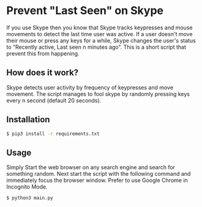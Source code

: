 # Prevent "Last Seen" on Skype
If you use Skype then you know that Skype tracks keypresses and mouse movements to detect the last time user was active. If a user doesn't move their mouse or press any keys for a while, Skype changes the user's status to "Recently active, Last seen n minutes ago". This is a short script that prevent this from happening.

## How does it work?
Skype detects user activity by frequency of keypresses and move movement. The script manages to fool skype by randomly pressing keys every n second (default 20 seconds).

## Installation
```bash
$ pip3 install -r requirements.txt
```

## Usage
Simply Start the web browser on any search engine and search for something random. Next start the script with the following command and immediately focus the browser window. Prefer to use Google Chrome in Incognito Mode.

```bash
$ python3 main.py
```

